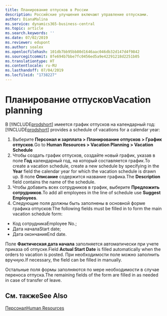 ```yaml
---
title: Планирование отпусков в России
description: Российские улучшения включают управление отпусками.
author: DianaMalina
ms.service: dynamics365-business-central
ms.topic: article
ms.search.keywords: ''
ms.date: 07/02/2019
ms.reviewer: edupont
ms.author: soalex
ms.openlocfilehash: 101db7bb95bb80d1646aac046db32d147d4f9842
ms.sourcegitcommit: 8fe694b7bbe7fc0456ed5a9e42291218d2251b05
ms.translationtype: HT
ms.contentlocale: ru-RU
ms.lasthandoff: 07/04/2019
ms.locfileid: "1738227"
---
```

# <a name="vacation-planning"></a><span data-ttu-id="0dcbd-103">Планирование отпусков</span><span class="sxs-lookup"><span data-stu-id="0dcbd-103">Vacation planning</span></span>

<span data-ttu-id="0dcbd-104">В [!INCLUDE[prodshort](../../includes/prodshort.md)] имеется график отпусков на календарный год:</span><span class="sxs-lookup"><span data-stu-id="0dcbd-104">[!INCLUDE[prodshort](../../includes/prodshort.md)] provides a schedule of vacations for a calendar year:</span></span> 

1. <span data-ttu-id="0dcbd-105">Выберите **Персонал и зарплата > Планирование отпусков > График отпусков**.</span><span class="sxs-lookup"><span data-stu-id="0dcbd-105">Go to **Human Resources > Vacation Planning > Vacation Schedule**</span></span> 
2. <span data-ttu-id="0dcbd-106">Чтобы создать график отпусков, создайте новый график, указав в поле **Год** календарный год, на который составляется график.</span><span class="sxs-lookup"><span data-stu-id="0dcbd-106">To create a vacation schedule, create a new schedule by specifying in the **Year** field the calendar year for which the vacation schedule is drawn up.</span></span> <span data-ttu-id="0dcbd-107">В поле **Описание** содержится название графика.</span><span class="sxs-lookup"><span data-stu-id="0dcbd-107">The **Description** field contains the name of the schedule.</span></span>
3. <span data-ttu-id="0dcbd-108">Чтобы добавить всех сотрудников в график, выберите **Предложить сотрудников**.</span><span class="sxs-lookup"><span data-stu-id="0dcbd-108">To add all employees in the line of schedule use **Suggest Employees**.</span></span> 
4. <span data-ttu-id="0dcbd-109">Следующие поля должны быть заполнены в основной форме графика отпусков:</span><span class="sxs-lookup"><span data-stu-id="0dcbd-109">The following fields must be filled in to form the main vacation schedule form:</span></span> 

- <span data-ttu-id="0dcbd-110">Код сотрудника</span><span class="sxs-lookup"><span data-stu-id="0dcbd-110">Employee No.;</span></span>
- <span data-ttu-id="0dcbd-111">Дата начала</span><span class="sxs-lookup"><span data-stu-id="0dcbd-111">Start date;</span></span>
- <span data-ttu-id="0dcbd-112">Дата окончания</span><span class="sxs-lookup"><span data-stu-id="0dcbd-112">End date.</span></span>

<span data-ttu-id="0dcbd-113">Поле **Фактическая дата начала** заполняется автоматически при учете приказа об отпуске.</span><span class="sxs-lookup"><span data-stu-id="0dcbd-113">Field **Actual Start Date** is filled automatically when the orders to vacation is posted.</span></span> <span data-ttu-id="0dcbd-114">При необходимости поле можно заполнить вручную.</span><span class="sxs-lookup"><span data-stu-id="0dcbd-114">If necessary, the field can be filled in manually.</span></span>

<span data-ttu-id="0dcbd-115">Остальные поля формы заполняются по мере необходимости в случае переноса отпуска.</span><span class="sxs-lookup"><span data-stu-id="0dcbd-115">The remaining fields of the form are filled in as needed in case of transfer of leave.</span></span>

## <a name="see-also"></a><span data-ttu-id="0dcbd-116">См. также</span><span class="sxs-lookup"><span data-stu-id="0dcbd-116">See Also</span></span>

[<span data-ttu-id="0dcbd-117">Персонал</span><span class="sxs-lookup"><span data-stu-id="0dcbd-117">Human Resources</span></span>](Human-Resources.md)  
